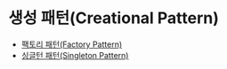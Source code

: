 # 생성 패턴(Creational Pattern)

* [팩토리 패턴(Factory Pattern)](https://github.com/tlarbals824/TIL/blob/main/DesignPattern/FactoryPattern/FactoryPattern.md)
* [싱글턴 패턴(Singleton Pattern)](https://github.com/tlarbals824/TIL/blob/main/DesignPattern/SingletonPattern/SingletonPattern.md)